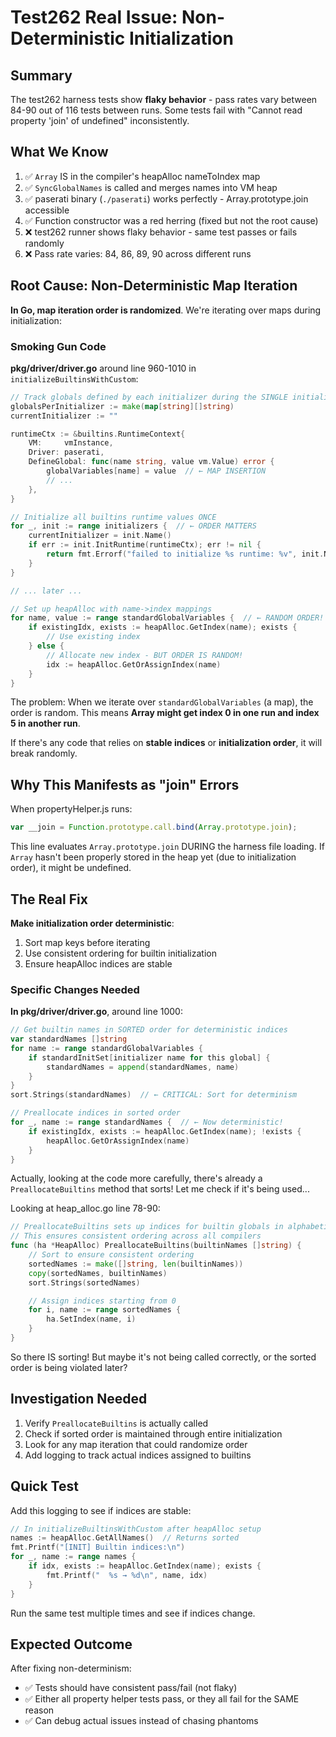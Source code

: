 # Test262 Real Issue: Non-Deterministic Initialization

## Summary

The test262 harness tests show **flaky behavior** - pass rates vary between 84-90 out of 116 tests between runs. Some tests fail with "Cannot read property 'join' of undefined" inconsistently.

## What We Know

1. ✅ `Array` IS in the compiler's heapAlloc nameToIndex map
2. ✅ `SyncGlobalNames` is called and merges names into VM heap
3. ✅ paserati binary (`./paserati`) works perfectly - Array.prototype.join accessible
4. ✅ Function constructor was a red herring (fixed but not the root cause)
5. ❌ test262 runner shows flaky behavior - same test passes or fails randomly
6. ❌ Pass rate varies: 84, 86, 89, 90 across different runs

## Root Cause: Non-Deterministic Map Iteration

**In Go, map iteration order is randomized**. We're iterating over maps during initialization:

### Smoking Gun Code

**pkg/driver/driver.go** around line 960-1010 in `initializeBuiltinsWithCustom`:

```go
// Track globals defined by each initializer during the SINGLE initialization pass
globalsPerInitializer := make(map[string][]string)
currentInitializer := ""

runtimeCtx := &builtins.RuntimeContext{
	VM:     vmInstance,
	Driver: paserati,
	DefineGlobal: func(name string, value vm.Value) error {
		globalVariables[name] = value  // ← MAP INSERTION
		// ...
	},
}

// Initialize all builtins runtime values ONCE
for _, init := range initializers {  // ← ORDER MATTERS
	currentInitializer = init.Name()
	if err := init.InitRuntime(runtimeCtx); err != nil {
		return fmt.Errorf("failed to initialize %s runtime: %v", init.Name(), err)
	}
}

// ... later ...

// Set up heapAlloc with name->index mappings
for name, value := range standardGlobalVariables {  // ← RANDOM ORDER!
	if existingIdx, exists := heapAlloc.GetIndex(name); exists {
		// Use existing index
	} else {
		// Allocate new index - BUT ORDER IS RANDOM!
		idx := heapAlloc.GetOrAssignIndex(name)
	}
}
```

The problem: When we iterate over `standardGlobalVariables` (a map), the order is random. This means **Array might get index 0 in one run and index 5 in another run**.

If there's any code that relies on **stable indices** or **initialization order**, it will break randomly.

## Why This Manifests as "join" Errors

When propertyHelper.js runs:
```javascript
var __join = Function.prototype.call.bind(Array.prototype.join);
```

This line evaluates `Array.prototype.join` DURING the harness file loading. If `Array` hasn't been properly stored in the heap yet (due to initialization order), it might be undefined.

## The Real Fix

**Make initialization order deterministic**:

1. Sort map keys before iterating
2. Use consistent ordering for builtin initialization
3. Ensure heapAlloc indices are stable

### Specific Changes Needed

**In pkg/driver/driver.go**, around line 1000:

```go
// Get builtin names in SORTED order for deterministic indices
var standardNames []string
for name := range standardGlobalVariables {
	if standardInitSet[initializer name for this global] {
		standardNames = append(standardNames, name)
	}
}
sort.Strings(standardNames)  // ← CRITICAL: Sort for determinism

// Preallocate indices in sorted order
for _, name := range standardNames {  // ← Now deterministic!
	if existingIdx, exists := heapAlloc.GetIndex(name); !exists {
		heapAlloc.GetOrAssignIndex(name)
	}
}
```

Actually, looking at the code more carefully, there's already a `PreallocateBuiltins` method that sorts! Let me check if it's being used...

Looking at heap_alloc.go line 78-90:
```go
// PreallocateBuiltins sets up indices for builtin globals in alphabetical order
// This ensures consistent ordering across all compilers
func (ha *HeapAlloc) PreallocateBuiltins(builtinNames []string) {
	// Sort to ensure consistent ordering
	sortedNames := make([]string, len(builtinNames))
	copy(sortedNames, builtinNames)
	sort.Strings(sortedNames)

	// Assign indices starting from 0
	for i, name := range sortedNames {
		ha.SetIndex(name, i)
	}
}
```

So there IS sorting! But maybe it's not being called correctly, or the sorted order is being violated later?

## Investigation Needed

1. Verify `PreallocateBuiltins` is actually called
2. Check if sorted order is maintained through entire initialization
3. Look for any map iteration that could randomize order
4. Add logging to track actual indices assigned to builtins

## Quick Test

Add this logging to see if indices are stable:

```go
// In initializeBuiltinsWithCustom after heapAlloc setup
names := heapAlloc.GetAllNames()  // Returns sorted
fmt.Printf("[INIT] Builtin indices:\n")
for _, name := range names {
	if idx, exists := heapAlloc.GetIndex(name); exists {
		fmt.Printf("  %s → %d\n", name, idx)
	}
}
```

Run the same test multiple times and see if indices change.

## Expected Outcome

After fixing non-determinism:
- ✅ Tests should have consistent pass/fail (not flaky)
- ✅ Either all property helper tests pass, or they all fail for the SAME reason
- ✅ Can debug actual issues instead of chasing phantoms
